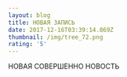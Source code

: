 ```yaml
---
layout: blog
title: НОВАЯ ЗАПИСЬ
date: 2017-12-16T03:39:14.869Z
thumbnail: /img/tree_72.png
rating: '5'
---
```

НОВАЯ СОВЕРШЕННО НОВОСТЬ
